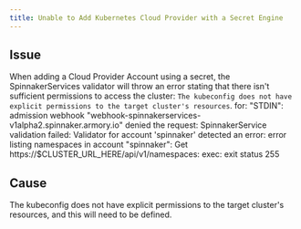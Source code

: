```yaml
---
title: Unable to Add Kubernetes Cloud Provider with a Secret Engine
---
```


## Issue
When adding a Cloud Provider Account using a secret, the SpinnakerServices validator will throw an error stating that there isn't sufficient permissions to access the cluster: ```The kubeconfig does not have explicit permissions to the target cluster's resources```.
for: "STDIN": admission webhook "webhook-spinnakerservices-v1alpha2.spinnaker.armory.io" denied the request: 
SpinnakerService validation failed:
Validator for account 'spinnaker' detected an error:
  error listing namespaces in account "spinnaker":
  Get https://$CLUSTER_URL_HERE/api/v1/namespaces: exec: exit status 255


## Cause
The kubeconfig does not have explicit permissions to the target cluster's resources, and this will need to be defined.

